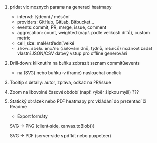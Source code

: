 1. pridat vic moznych params na generaci heatmapy
    - interval: týdenní / měsíční
    - providers: GitHub, GitLab, Bitbucket…
    - events: commit, PR, merge, issue, comment
    - aggregation: count, weighted (např. podle velikosti diffů), custom metric
    - cell_size: malé/střední/velké
    - show_labels: ano/ne (číslování dnů, týdnů, měsíců)
    možnost zadat vlastní JSON/CSV datový vstup pro offline generování

2. Drill‑down: kliknutím na buňku zobrazit seznam commitů/events
    - na <rect> (SVG) nebo buňku (v iframe) naslouchat onclick

3. Tooltip s detaily: autor, zpráva, odkaz na PR/issue
4. Zoom na libovolné časové období (např. výběr šipkou myši) ???
5. Statický obrázek nebo PDF heatmapy pro vkládání do prezentací či Readme
    - Export formáty

    SVG → PNG (client‑side, canvas.toBlob())

    SVG → PDF (server‑side s pdfkit nebo puppeteer)
